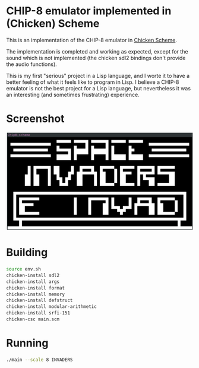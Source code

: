# CHIP-8 emulator implemented in (Chicken) Scheme

This is an implementation of the CHIP-8 emulator in [Chicken
Scheme](https://wiki.call-cc.org/).

The implementation is completed and working as expected, except for the sound
which is not implemented (the chicken sdl2 bindings don't provide the audio
functions).

This is my first "serious" project in a Lisp language, and I worte it to have a
better feeling of what it feels like to program in Lisp.  I believe a CHIP-8
emulator is not the best project for a Lisp language, but nevertheless it was
an interesting (and sometimes frustrating) experience.

# Screenshot

![](./chip8-screenshot.png)

# Building
```sh
source env.sh
chicken-install sdl2
chicken-install args
chicken-install format
chicken-install memory
chicken-install defstruct
chicken-install modular-arithmetic
chicken-install srfi-151
chicken-csc main.scm
```

# Running
```sh
./main --scale 8 INVADERS
```
